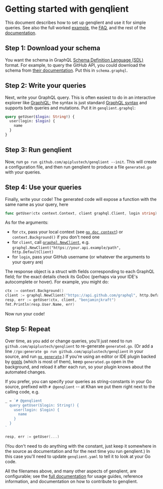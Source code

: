 # Getting started with genqlient

This document describes how to set up genqlient and use it for simple queries.  See also the full worked [example](../example), the [FAQ](faq.md), and the rest of the [documentation](docs).

## Step 1: Download your schema

You want the schema in GraphQL [Schema Definition Language (SDL)](https://graphql.org/learn/schema/#type-language) format.  For example, to query the GitHub API, you could download the schema from [their documentation](https://docs.github.com/en/graphql/overview/public-schema).  Put this in `schema.graphql`.

## Step 2: Write your queries

Next, write your GraphQL query.  This is often easiest to do in an interactive explorer like [GraphiQL](https://github.com/graphql/graphiql/tree/main/packages/graphiql#readme); the syntax is just standard [GraphQL syntax](https://graphql.org/learn/queries/) and supports both queries and mutations.  Put it in `genqlient.graphql`:
```graphql
query getUser($login: String!) {
  user(login: $login) {
    name
  }
}
```

## Step 3: Run genqlient

Now, run `go run github.com/apiplustech/genqlient --init`.  This will create a configuration file, and then run genqlient to produce a file `generated.go` with your queries.

## Step 4: Use your queries

Finally, write your code!  The generated code will expose a function with the same name as your query, here
```go
func getUser(ctx context.Context, client graphql.Client, login string) (*getUserResponse, error)
```

As for the arguments:
- for `ctx`, pass your local context (see [`go doc context`](https://pkg.go.dev/context)) or `context.Background()` if you don't need one
- for `client`, call [`graphql.NewClient`](https://pkg.go.dev/github.com/apiplustech/genqlient/graphql), e.g. `graphql.NewClient("https://your.api.example/path", http.DefaultClient)`
- for `login`, pass your GitHub username (or whatever the arguments to your query are)

The response object is a struct with fields corresponding to each GraphQL field; for the exact details check its GoDoc (perhaps via your IDE's autocomplete or hover).  For example, you might do:
```go
ctx := context.Background()
client := graphql.NewClient("https://api.github.com/graphql", http.DefaultClient)
resp, err := getUser(ctx, client, "benjaminjkraft")
fmt.Println(resp.User.Name, err)
```

Now run your code!

## Step 5: Repeat

Over time, as you add or change queries, you'll just need to run `github.com/apiplustech/genqlient` to re-generate `generated.go`.  (Or add a line `//go:generate go run github.com/apiplustech/genqlient` in your source, and run [`go generate`](https://go.dev/blog/generate).)  If you're using an editor or IDE plugin backed by [gopls](https://github.com/golang/tools/blob/master/gopls/README.md) (which is most of them), keep `generated.go` open in the background, and reload it after each run, so your plugin knows about the automated changes.

If you prefer, you can specify your queries as string-constants in your Go source, prefixed with `# @genqlient` -- at Khan we put them right next to the calling code, e.g.
```go
_ = `# @genqlient
  query getUser($login: String!) {
    user(login: $login) {
      name
    }
  }
`

resp, err := getUser(...)
```
(You don't need to do anything with the constant, just keep it somewhere in the source as documentation and for the next time you run genqlient.)  In this case you'll need to update `genqlient.yaml` to tell it to look at your Go code.

All the filenames above, and many other aspects of genqlient, are configurable; see the [full documentation](.) for usage guides, reference information, and documentation on how to contribute to genqlient.
